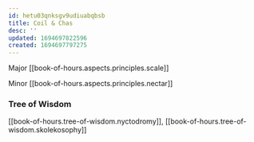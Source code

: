 ```yaml
---
id: hetu03qnksgv9udiuabqbsb
title: Coil & Chas
desc: ''
updated: 1694697822596
created: 1694697797275
---
```


Major [[book-of-hours.aspects.principles.scale]]

Minor [[book-of-hours.aspects.principles.nectar]]

### Tree of Wisdom

[[book-of-hours.tree-of-wisdom.nyctodromy]], [[book-of-hours.tree-of-wisdom.skolekosophy]]
